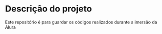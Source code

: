 # Descrição do projeto

Este repositório é para guardar os códigos realizados durante a imersão da Alura
